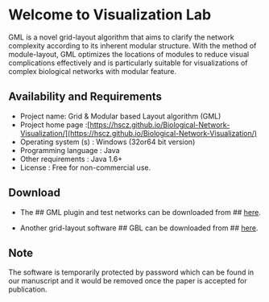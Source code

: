 # Welcome to Visualization Lab 
GML is a novel grid-layout algorithm that aims to clarify the network complexity according to its inherent modular structure. With the method of module-layout, GML optimizes the locations of modules to reduce visual complications effectively and is particularly suitable for visualizations of complex biological networks with modular feature.

## Availability and Requirements
- Project name: Grid & Modular based Layout algorithm (GML)
- Project home page :[https://hscz.github.io/Biological-Network-Visualization/](https://hscz.github.io/Biological-Network-Visualization/) 
- Operating system (s) : Windows (32or64 bit version)
- Programming language : Java
- Other requirements : Java 1.6+
- License : Free for non-commercial use.

## Download
- The ## GML plugin and test networks can be downloaded from ## [here](https://drive.google.com/open?id=15nJWLW3hyQc95i8npV2TIwmNebzF9p3Q).

- Another grid-layout software ## GBL can be downloaded from ## [here](https://drive.google.com/open?id=1AUWerdSGgvTN8BMqI5oRbDnST3xRPtit). 

## Note 
The software is temporarily protected by password which can be found in our manuscript and it would be removed once the paper is accepted for publication.
